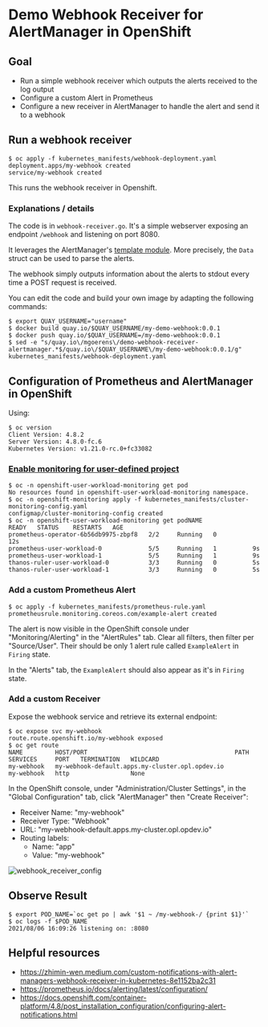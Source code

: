 # Demo Webhook Receiver for AlertManager in OpenShift

## Goal

- Run a simple webhook receiver which outputs the alerts received to the log
output
- Configure a custom Alert in Prometheus
- Configure a new receiver in AlertManager to handle the alert and send it to a
webhook

## Run a webhook receiver

```shell
$ oc apply -f kubernetes_manifests/webhook-deployment.yaml
deployment.apps/my-webhook created
service/my-webhook created
```

This runs the webhook receiver in Openshift.

### Explanations / details

The code is in `webhook-receiver.go`. It's a simple webserver exposing an
endpoint `/webhook` and listening on port 8080.

It leverages the AlertManager's
[template module]( https://godoc.org/github.com/prometheus/alertmanager/template#Data).
More precisely, the `Data` struct can be used to parse the alerts.

The webhook simply outputs information about the alerts to stdout every time a
POST request is received.

You can edit the code and build your own image by adapting the following
commands:

```shell
$ export QUAY_USERNAME="username"
$ docker build quay.io/$QUAY_USERNAME/my-demo-webhook:0.0.1
$ docker push quay.io/$QUAY_USERNAME=/my-demo-webhook:0.0.1
$ sed -e "s/quay.io\/mgoerens\/demo-webhook-receiver-alertmanager.*$/quay.io\/$QUAY_USERNAME\/my-demo-webhook:0.0.1/g" kubernetes_manifests/webhook-deployment.yaml 
```

## Configuration of Prometheus and AlertManager in OpenShift

Using:

```shell
$ oc version
Client Version: 4.8.2
Server Version: 4.8.0-fc.6
Kubernetes Version: v1.21.0-rc.0+fc33082
```

### [Enable monitoring for user-defined project](https://docs.openshift.com/container-platform/4.8/monitoring/enabling-monitoring-for-user-defined-projects.html)

```shell
$ oc -n openshift-user-workload-monitoring get pod
No resources found in openshift-user-workload-monitoring namespace.
$ oc -n openshift-monitoring apply -f kubernetes_manifests/cluster-monitoring-config.yaml 
configmap/cluster-monitoring-config created
$ oc -n openshift-user-workload-monitoring get podNAME                                   READY   STATUS    RESTARTS   AGE
prometheus-operator-6b56db9975-zbpf8   2/2     Running   0          12s
prometheus-user-workload-0             5/5     Running   1          9s
prometheus-user-workload-1             5/5     Running   1          9s
thanos-ruler-user-workload-0           3/3     Running   0          5s
thanos-ruler-user-workload-1           3/3     Running   0          5s
```

### Add a custom Prometheus Alert

```shell
$ oc apply -f kubernetes_manifests/prometheus-rule.yaml
prometheusrule.monitoring.coreos.com/example-alert created
```

The alert is now visible in the OpenShift console under "Monitoring/Alerting"
in the "AlertRules" tab. Clear all filters, then filter per "Source/User".
Their should be only 1 alert rule called `ExampleAlert` in `Firing` state.

In the "Alerts" tab, the `ExampleAlert` should also appear as it's in `Firing`
state.

### Add a custom Receiver

Expose the webhook service and retrieve its external endpoint:

```shell
$ oc expose svc my-webhook
route.route.openshift.io/my-webhook exposed
$ oc get route
NAME         HOST/PORT                                         PATH   SERVICES     PORT   TERMINATION   WILDCARD
my-webhook   my-webhook-default.apps.my-cluster.opl.opdev.io          my-webhook   http                 None
```

In the OpenShift console, under "Administration/Cluster Settings", in the
"Global Configuration" tab, click "AlertManager" then "Create Receiver":
- Receiver Name: "my-webhook"
- Receiver Type: "Webhook"
- URL: "my-webhook-default.apps.my-cluster.opl.opdev.io"
- Routing labels:
  - Name: "app"
  - Value: "my-webhook"

![webhook_receiver_config](https://user-images.githubusercontent.com/1616123/128547054-d5ff696c-75a6-48d2-a8e4-5416081f48b9.png)

## Observe Result

```shell
$ export POD_NAME=`oc get po | awk '$1 ~ /my-webhook-/ {print $1}'`
$ oc logs -f $POD_NAME
2021/08/06 16:09:26 listening on: :8080

```

## Helpful resources

- https://zhimin-wen.medium.com/custom-notifications-with-alert-managers-webhook-receiver-in-kubernetes-8e1152ba2c31
- https://prometheus.io/docs/alerting/latest/configuration/
- https://docs.openshift.com/container-platform/4.8/post_installation_configuration/configuring-alert-notifications.html

